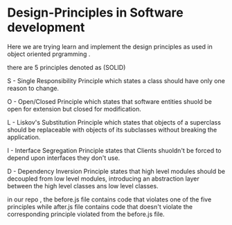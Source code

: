 # Design-Principles in Software development

 Here we are trying learn and implement the design principles as used in object oriented prgramming .

there are 5 principles denoted as (SOLID)

S - Single Responsibility Principle which states a class should have only one reason to change.

O - Open/Closed Principle which states that software entities shuold be open for extension but closed for modification.

L - Liskov's Substitution Principle which states that  objects of a superclass should be replaceable with objects of its subclasses without breaking the application.

I - Interface Segregation Principle states that Clients shuoldn't be forced to depend upon interfaces they don't use.

D - Dependency Inversion Principle states that high level modules should be decoupled from low level modules, introducing an abstraction layer between the high level classes ans low level classes.


in our repo , the before.js file contains code that violates one of the five principles while after.js file contains code that doesn't violate the corresponding principle violated from the  before.js file. 